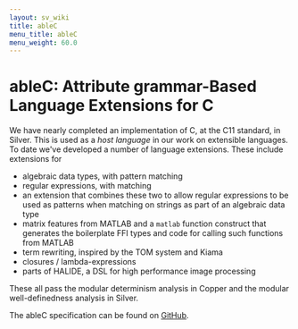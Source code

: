 ```yaml
---
layout: sv_wiki
title: ableC
menu_title: ableC
menu_weight: 60.0
---
```


# ableC: Attribute grammar-Based Language Extensions for C

We have nearly completed an implementation of C, at the C11 standard,
in Silver.  This is used as a *host language* in our work on
extensible languages.  To date we've developed a number of language
extensions.  These include extensions for

+ algebraic data types, with pattern matching
+ regular expressions, with matching
+ an extension that combines these two to allow regular expressions to
  be used as patterns when matching on strings as part of an
  algebraic data type
+ matrix features from MATLAB and a `matlab` function construct that
  generates the boilerplate FFI types and code for calling such
  functions from MATLAB
+ term rewriting, inspired by the TOM system and Kiama
+ closures / lambda-expressions
+ parts of HALIDE, a DSL for high performance image processing

These all pass the modular determinism analysis in Copper and the
modular well-definedness analysis in Silver.

The ableC specification can be found  on
[GitHub](https://github.com/melt-umn/ableC). 
 

